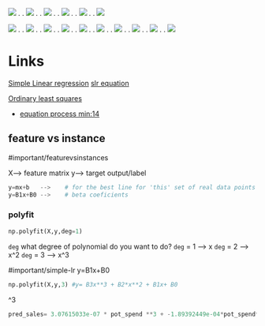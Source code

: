 
![](../z/aharo24%202023-01-18%20at%206.33.21%20PM.png)
.
.
![](../z/aharo24%202023-01-18%20at%206.44.12%20PM.png)
.
.
![](../z/aharo24%202023-01-18%20at%207.17.50%20PM.png)
.
.
![](../z/aharo24%202023-01-18%20at%207.19.48%20PM.png)
.
.
![](../z/aharo24%202023-01-18%20at%207.20.38%20PM.png)
.
.
![](../z/aharo24%202023-01-18%20at%207.22.33%20PM.png)

![](../z/aharo24%202023-01-18%20at%207.26.32%20PM.png)
.
.
![](../z/aharo24%202023-01-18%20at%207.26.49%20PM.png)
.
.
![](../z/aharo24%202023-01-18%20at%207.28.01%20PM.png)
.
.
![](../z/aharo24%202023-01-18%20at%207.28.46%20PM.png)
.
.
![](../z/aharo24%202023-01-18%20at%207.30.18%20PM.png)
.
.
![](../z/aharo24%202023-01-18%20at%207.31.42%20PM.png)
.
.
![](../z/aharo24%202023-01-18%20at%207.32.34%20PM.png)
.
.
![](../z/aharo24%202023-01-18%20at%207.33.44%20PM.png)
.
.
![](../z/aharo24%202023-01-18%20at%207.37.41%20PM.png)
.
.
![](../z/aharo24%202023-01-18%20at%207.38.33%20PM.png)







# Links
[Simple Linear regression](https://en.wikipedia.org/wiki/Simple_linear_regression)
	[slr equation](https://en.wikipedia.org/wiki/Simple_linear_regression#Intuition_about_the_slope)

[Ordinary least squares](https://en.wikipedia.org/wiki/Ordinary_least_squares)
- [equation process min:14](https://www.udemy.com/course/python-for-machine-learning-data-science-masterclass/learn/lecture/22976300?start=570#overview)




## feature vs instance
#important/featurevsinstances 

X--> feature matrix
y--> target output/label

```python
y=mx+b   -->    # for the best line for 'this' set of real data points
y=B1x+B0 -->    # beta coeficients
```


### polyfit

``` python
np.polyfit(X,y,deg=1)   
```
`deg` what degree of polynomial do you want to do?
`deg` = 1 --> x
`deg` = 2 --> x^2
`deg` = 3 --> x^3

#important/simple-lr
y=B1x+B0
```python
np.polyfit(X,y,3) #y= B3x**3 + B2*x**2 + B1x+ B0
```

^3
```python
pred_sales= 3.07615033e-07 * pot_spend **3 + -1.89392449e-04*pot_spend**2 + 8.20886302e-02*pot_spend+2.70495053e+00
```




